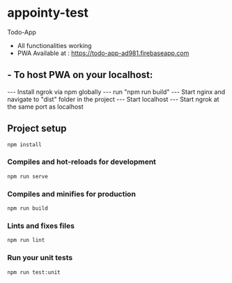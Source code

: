 # appointy-test
Todo-App
- All functionalities working
- PWA Available at : https://todo-app-ad981.firebaseapp.com
## - To host PWA on your localhost:
--- Install ngrok via npm globally
--- run "npm run build"
--- Start nginx and navigate to "dist" folder in the project
--- Start localhost
--- Start ngrok at the same port as localhost
## Project setup
```
npm install
```

### Compiles and hot-reloads for development
```
npm run serve
```

### Compiles and minifies for production
```
npm run build
```

### Lints and fixes files
```
npm run lint
```

### Run your unit tests
```
npm run test:unit
```
